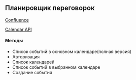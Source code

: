 ## Планировщик переговорок

[Confluence](https://conflu.lan.ubrr.ru/x/UACDC) 

[Calendar API](https://developers.google.com/calendar)

#### Методы
+ Список событий в основном календаре(полная версия)
+ Авторизация
+ Список календарей
+ Список событий в выбранном календаре
+ Создание события 